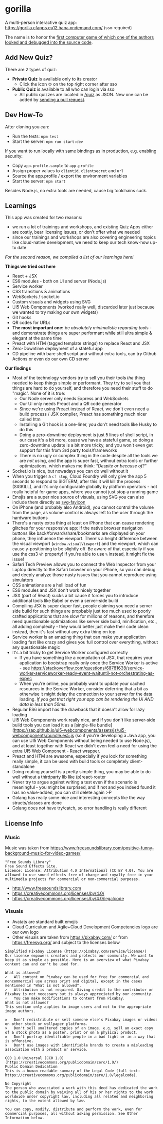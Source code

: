 # gorilla

A multi-person interactive quiz app: https://gorilla.cfapps.eu12.hana.ondemand.com/ (sso required)

The name is to honor the [first computer game of which one of the authors looked and debugged into the source code](https://archive.org/details/GorillasQbasic).

## Add New Quiz?

There are 2 types of quiz:
- **Private Quiz** is available only to its creator
  - Click the icon ⚙️ on the top right corner after sso
- **Public Quiz** is available to all who can login via sso
  - All public quizzes are located in [/quiz](https://github.tools.sap/learning-experience/gorilla-quiz/tree/main/quiz) as JSON. New one can be added by [sending a pull request](https://github.tools.sap/learning-experience/gorilla-quiz/new/master/quiz). 

## Dev How-To

After cloning you can:
- Run the tests: `npm test`
- Start the server: `npm run start:dev`

If you want to run locally with same bindings as in production, e.g. enabling security:
- Copy `app.profile.sample` to `app.profile`
- Assign proper values to `clientid`, `clientsecret` and `url`
- Source the app.profile / export the environment variables
- Start the server: `npm start`

Besides Node.js, no extra tools are needed, cause big toolchains suck.

## Learnings

This app was created for two reasons:
- we run a lot of trainings and workshops, and existing Quiz Apps either are costly, bear licensing issues, or don't offer what we needed
- since our trainings and workshops are also covering engineering topics like cloud-native development, we need to keep our tech know-how up-to date

_For the second reason, we compiled a list of our learnings here!_

**Things we tried out here**
- React + JSX
- ES6 modules - both on UI and server (Node.js)
- Service worker
- CSS transitions & animations
- WebSockets / socket.io
- Custom visuals and widgets using SVG
- UI5 Web Components (worked really well, discarded later just because we wanted to try making our own widgets)
- Git hooks
- QR codes for URLs
- **The most important one:** be _absolutely minimalistic regarding tools_ - and demonstrate things are super performant while still ultra simple & elegant at the same time
- Preact with HTM (tagged template strings) to replace React and JSX
- Zero-Downtime deployment of a stateful app
- CD pipeline with bare shell script and without extra tools, can try Github Actions or even do our own CD server

**Our findings**
- Most of the technology vendors try to sell you their tools _the_ thing needed to keep things simple or performant. They try to sell you that things are hard to do yourself, and therefore you need their stuff to do "magic". None of it is true:
  - Our Node server only needs Express and WebSockets
  - Our UI only needs Preact and a QR code generator
  - Since we're using Preact instead of React, we don't even need a build process / JSX compiler, Preact has something much nicer called htm
  - Installing a Git hook is a one-liner, you don't need tools like Husky to do this
  - Doing a zero-downtime deployment is just 5 lines of shell script, in our case it's a bit more, cause we have a stateful game, so doing a zero-downtime update is a bit more tricky, and you won't even get support for this from 3rd party tools/frameworks
  - There is no ugly or complex thing in the code despite all the tools we are _not_ using, and the app is super fast, without extra tools or further optimizations, which makes me think: _"Despite or because of?"_
- Socket.io is nice, but nowadays you can do well without it
- When you trigger a `cf stop`, Cloud Foundry will only give the app 5 seconds to respond to SIGTERM, after this it will kill the process (SIGKILL), and it's only configurable globally by platform operators  - not really helpful for game apps, where you cannot just stop a running game
- Emojis are a super nice source of visuals, using SVG you can also include them directly as [svg-favicon](public/favicon.svg)
- On iPhone (and probably also Android), you cannot control the volume from the page, as volume control is always left to the user through the hardware buttons
- There's a nasty extra thing at least on iPhone that can cause rendering glitches for your responsive app: if the native browser navigation buttons like back/forward/share/bookmarks are displayed on your phone, they influence the viewport. There's a height difference between the visual viewport (`window.visualViewport`) and the viewport, which can cause y-positioning to be slightly off. Be aware of that especially if you use the css3 `vh` property! If you're able to use `%` instead, it might fix the issue!
- Safari Tech Preview allows you to connect the Web Inspector from your Laptop directly to the Safari browser on your iPhone, so you can debug and deeply analyze those nasty issues that you cannot reproduce using simulators
- CSS animations are a hell load of fun
- ES6 modules and JSX don't work nicely together
- JSX (part of React) sucks a bit cause it forces you to introduce additional tools like Babel or even a server-side build
- Compiling JSX is super duper fast, people claiming you need a server side build for such things are propbably just too much used to poorly crafted applications that are slow for millions of reasons, and therefore need questionable optimizations like server side build, minification, etc., all adding complexity - they would better just make their code clean instead, then it's fast without any extra thing on top
- Service worker is an amazing thing that can make your application loading fast like crazy and gives you full control over everything, without any questionable magic
- It's a bit tricky to get Service Worker configured correctly
  - If you have something like a compilation of JSX, that requires your application to bootstrap really only once the Service Worker is active - see https://stackoverflow.com/questions/68781638/service-worker-serviceworker-ready-event-waituntil-not-orchestrating-as-expec
  - When you're online, you probably want to update your cached resources in the Service Worker, consider deferring that a bit as otherwise it might delay the connection to your server for the data loading. _If you get that right your app can be rendering the UI AND data in less than 50ms_.
- Regular ES6 import has the drawback that it doesn't allow for lazy loading
- UI5 Web Components work really nice, and if you don't like server-side build tools you can load it as a [single-file bundle](https://sap.github.io/ui5-webcomponents/assets/js/ui5-webcomponents/bundle.es5.js (so if you're developing a Java app, you can use UI5 Web Components without being needed to use Node.js), and at least together with React we didn't even feel a need for using the extra UI5 Web Component - React wrapper.
- Preact and HTM are awesome, especially if you look for something really simple, it can be used with build tools or completely client-standalone
- Doing routing yourself is a pretty simple thing, you may be able to do well without a thirdparty lib like (p)react-router
- Never try to argue against writing a test even if the scenario is meaningful - you might be surprised, and if not and you indeed found it has no value-added, you can still delete again :-P
- Golang has really some nice and interesting concepts like the way structs/classes are done
- Golang does not have try/catch, so error handling is really different

## License Info

### Music

Music was taken from https://www.freesoundslibrary.com/positive-funny-background-music-for-video-games/

```
"Free Sounds Library"
Free Sound Effects Site.
Licence: License: Attribution 4.0 International (CC BY 4.0). You are allowed to use sound effects free of charge and royalty free in your multimedia projects for commercial or non-commercial purposes.
```

- http://www.freesoundslibrary.com
- https://creativecommons.org/licenses/by/4.0/
- https://creativecommons.org/licenses/by/4.0/legalcode

### Visuals

- Avatats are standard built emojis
- Cloud Curriculum and Agile+Cloud Development Competencies logo are our own logo
- Other visuals are taken from https://pixabay.com/ or from https://freesvg.org/ and subject to the licenses below

```
Simplified Pixabay License (https://pixabay.com/service/license/)
Our license empowers creators and protects our community. We want to keep it as simple as possible. Here is an overview of what Pixabay content can and can't be used for.

What is allowed?
✓	All content on Pixabay can be used for free for commercial and noncommercial use across print and digital, except in the cases mentioned in "What is not allowed".
✓	Attribution is not required. Giving credit to the contributor or Pixabay is not necessary but is always appreciated by our community.
✓	You can make modifications to content from Pixabay.
What is not allowed?
This section only applies to image users and not to the appropriate image authors.

✕	Don't redistribute or sell someone else's Pixabay images or videos on other stock or wallpaper platforms.
✕	Don't sell unaltered copies of an image. e.g. sell an exact copy of a stock photo as a poster, print or on a physical product.
✕	Don't portray identifiable people in a bad light or in a way that is offensive.
✕	Don't use images with identifiable brands to create a misleading association with a product or service.
```

```
CC0 1.0 Universal (CC0 1.0) (https://creativecommons.org/publicdomain/zero/1.0/)
Public Domain Dedication
This is a human-readable summary of the Legal Code (full text: https://creativecommons.org/publicdomain/zero/1.0/legalcode).

No Copyright
The person who associated a work with this deed has dedicated the work to the public domain by waiving all of his or her rights to the work worldwide under copyright law, including all related and neighboring rights, to the extent allowed by law.

You can copy, modify, distribute and perform the work, even for commercial purposes, all without asking permission. See Other Information below.
```

